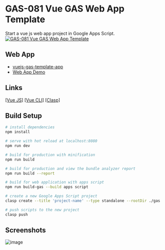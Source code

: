 # GAS-081 Vue GAS Web App Template

Start a vue js web app project in Google Apps Script.
[![GAS-081 Vue GAS Web App Template](https://user-images.githubusercontent.com/16481229/126747435-8d06a85a-57f5-43bf-9e26-794857b58936.png)](https://youtube.com/ashtonfei)

## Web App

- [vuejs-gas-template-app](https://script.google.com/macros/s/AKfycbwCJGuZb5gAntCPlQYAg9TJOXOL8ZLQ3_af-LQs9JyBxEueflVwCOaoQid9wGQsyE47TQ/exec)
- [Web App Demo](https://script.google.com/macros/s/AKfycbzaDKjI9CJWu5Ea9JTRnCFIxW3PImi6ZbP8N6zgt9khC2ho4eKgFFh1ZphgOCg2GcWkEg/exec)

## Links

[[Vue JS]](https://vuejs.org/) [[Vue CLI]](https://cli.vuejs.org/) [[Clasp]](https://github.com/google/clasp)

## Build Setup

```bash
# install dependencies
npm install

# serve with hot reload at localhost:8080
npm run dev

# build for production with minification
npm run build

# build for production and view the bundle analyzer report
npm run build --report

# build for web application with apps script
npm run build-gas --build apps script

# create a new Google Apps Script project
clasp create --title 'project-name' --type standalone --rootDir ./gas

# push scripts to the new project
clasp push
```

## Screenshots

![image](https://user-images.githubusercontent.com/16481229/126747398-8b08c4fb-ff70-4a55-8222-8dfa071ea670.png)
